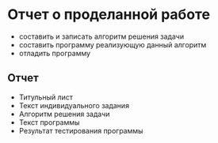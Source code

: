 # Отчет о проделанной работе

- составить и записать алгоритм решения задачи
- составить программу реализующую данный алгоритм
- отладить программу

## Отчет

- Титульный лист
- Текст индивидуального задания
- Алгоритм решения задачи
- Текст программы
- Результат тестирования программы